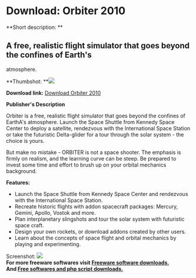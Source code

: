 # Download: Orbiter 2010

**Short description: **

## A free, realistic flight simulator that goes beyond the confines of Earth's
atmosphere.

  
**Thumbshot: **![](http://www.freewarefiles.com/screenshot/orbiter_md.gif)   
  
**Download link:** [Download Orbiter 2010](http://freesoftwares.boysofts.com/Orbiter_program_15850.html)  
  

**Publisher's Description**  
  

Orbiter is a free, realistic flight simulator that goes beyond the confines of
EarthA's atmosphere. Launch the Space Shuttle from Kennedy Space Center to
deploy a satellite, rendezvous with the International Space Station or take
the futuristic Delta-glider for a tour through the solar system - the choice
is yours.

But make no mistake - ORBITER is not a space shooter. The emphasis is firmly
on realism, and the learning curve can be steep. Be prepared to invest some
time and effort to brush up on your orbital mechanics background.

**Features:**

  * Launch the Space Shuttle from Kennedy Space Center and rendezvous with the International Space Station. 
  * Recreate historic flights with addon spacecraft packages: Mercury, Gemini, Apollo, Vostok and more. 
  * Plan interplanetary slingshots and tour the solar system with futuristic space craft. 
  * Design your own rockets, or download addons created by other users. 
  * Learn about the concepts of space flight and orbital mechanics by playing and experimenting. 

  
  
Screenshot: ![](http://www.freewarefiles.com/screenshot/orbiter.gif)  
**For more freeware softwares visit [Freeware software downloads.](http://freesoftwares.boysofts.com/)**   
**And [Free softwares and php script downloads.](http://www.boysofts.com/)**

